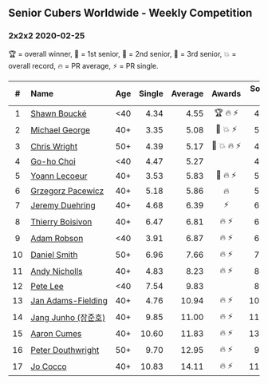 ## Senior Cubers Worldwide - Weekly Competition
### 2x2x2 2020-02-25

🏆 = overall winner, 🥇 = 1st senior, 🥈 = 2nd senior, 🥉 = 3rd senior, 💥 = overall record, 🔥 = PR average, ⚡ = PR single.

| # | Name | Age | Single | Average | Awards | Solve 1 | Solve 2 | Solve 3 | Solve 4 | Solve 5 | Video |
| :--: | :-- | :--: | --: | --: | :--: | --: | --: | --: | --: | --: | :-- |
| 1 | [<span style="white-space: nowrap">Shawn Boucké</span>](../../persons/shawn_boucke/222.md) | <40 | 4.34 | 4.55 | <span style="white-space: nowrap">🏆 🔥 ⚡</span> | 4.69 | 4.34 | 4.53 | 5.54 | 4.44 | [Link](https://www.facebook.com/events/2972213492840148/permalink/2975010722560425/) |
| 2 | [<span style="white-space: nowrap">Michael George</span>](../../persons/michael_george/222.md) | 40+ | 3.35 | 5.08 | <span style="white-space: nowrap">🥇 💥 ⚡</span> | 5.96 | 4.45 | 5.96 | 4.82 | 3.35 | [Link](https://www.facebook.com/events/2972213492840148/permalink/2972679519460212/) |
| 3 | [<span style="white-space: nowrap">Chris Wright</span>](../../persons/chris_wright/222.md) | 50+ | 4.39 | 5.17 | <span style="white-space: nowrap">🥈 💥 🔥 ⚡</span> | 4.64 | 5.08 | 6.41 | 5.80 | 4.39 | [Link](https://www.facebook.com/events/2972213492840148/permalink/2980258662035631/) |
| 4 | [<span style="white-space: nowrap">Go-ho Choi</span>](../../persons/go_ho_choi/222.md) | <40 | 4.47 | 5.27 |  | 4.47 | 5.15 | 6.62 | 6.03 | 4.63 | [Link](https://www.facebook.com/events/2972213492840148/permalink/2972760809452083/) |
| 5 | [<span style="white-space: nowrap">Yoann Lecoeur</span>](../../persons/yoann_lecoeur/222.md) | 40+ | 3.53 | 5.83 | <span style="white-space: nowrap">🥉 🔥 ⚡</span> | 5.09 | 5.57 | 6.84 | 8.38 | 3.53 | [Link](https://www.facebook.com/events/2972213492840148/permalink/2982133431848154/) |
| 6 | [<span style="white-space: nowrap">Grzegorz Pacewicz</span>](../../persons/grzegorz_pacewicz/222.md) | 40+ | 5.18 | 5.86 | 🔥 | 5.45 | 5.58 | 6.54 | 7.69 | 5.18 | [Link](https://www.facebook.com/events/2972213492840148/permalink/2983614901700007/) |
| 7 | [<span style="white-space: nowrap">Jeremy Duehring</span>](../../persons/jeremy_duehring/222.md) | 40+ | 4.68 | 6.39 | ⚡ | 6.36 | 4.68 | 6.50 | 6.32 | 7.71 | [Link](https://www.facebook.com/events/2972213492840148/permalink/2975847589143405/) |
| 8 | [<span style="white-space: nowrap">Thierry Boisivon</span>](../../persons/thierry_boisivon/222.md) | 40+ | 6.47 | 6.81 | <span style="white-space: nowrap">🔥 ⚡</span> | 6.58 | 6.55 | 8.43 | 7.31 | 6.47 | [Link](https://www.facebook.com/events/2972213492840148/permalink/2984510984943732/) |
| 9 | [<span style="white-space: nowrap">Adam Robson</span>](../../persons/adam_robson/222.md) | <40 | 3.91 | 6.87 | <span style="white-space: nowrap">🔥 ⚡</span> | 6.58 | 6.06 | 8.06 | 7.96 | 3.91 | [Link](https://www.facebook.com/events/2972213492840148/permalink/2979462932115204/) |
| 10 | [<span style="white-space: nowrap">Daniel Smith</span>](../../persons/daniel_smith/222.md) | 50+ | 6.96 | 7.66 | <span style="white-space: nowrap">🔥 ⚡</span> | 7.65 | 7.63 | 10.87 | 7.71 | 6.96 | [Link](https://www.facebook.com/events/2972213492840148/permalink/2974060309322133/) |
| 11 | [<span style="white-space: nowrap">Andy Nicholls</span>](../../persons/andy_nicholls/222.md) | 40+ | 4.83 | 8.23 | <span style="white-space: nowrap">🔥 ⚡</span> | 8.77 | 7.04 | 13.69 | 8.87 | 4.83 | [Link](https://www.facebook.com/events/2972213492840148/permalink/2980371598691004/) |
| 12 | [<span style="white-space: nowrap">Pete Lee</span>](../../persons/pete_lee/222.md) | <40 | 7.54 | 9.83 |  | 8.58 | 19.04 | 10.07 | 7.54 | 10.85 | [Link](https://www.facebook.com/events/2972213492840148/permalink/2982626551798842/) |
| 13 | [<span style="white-space: nowrap">Jan Adams-Fielding</span>](../../persons/jan_adams_fielding/222.md) | 40+ | 4.76 | 10.94 | <span style="white-space: nowrap">🔥 ⚡</span> | 10.89 | 9.73 | 13.52 | 12.20 | 4.76 | [Link](https://www.facebook.com/events/2972213492840148/permalink/2982607318467432/) |
| 14 | [<span style="white-space: nowrap">Jang Junho (장준호)</span>](../../persons/jang_junho/222.md) | 40+ | 9.85 | 11.00 | <span style="white-space: nowrap">🔥 ⚡</span> | 11.53 | 11.45 | 24.31 | 10.03 | 9.85 | [Link](https://www.facebook.com/events/2972213492840148/permalink/2986047558123408/) |
| 15 | [<span style="white-space: nowrap">Aaron Cumes</span>](../../persons/aaron_cumes/222.md) | 40+ | 10.60 | 11.83 | <span style="white-space: nowrap">🔥 ⚡</span> | 13.16 | 11.02 | DNF | 10.60 | 11.32 | [Link](https://www.facebook.com/events/2972213492840148/permalink/2981566378571526/) |
| 16 | [<span style="white-space: nowrap">Peter Douthwright</span>](../../persons/peter_douthwright/222.md) | 50+ | 9.70 | 12.95 | <span style="white-space: nowrap">🔥 ⚡</span> | 9.70 | 11.19 | 13.94 | 17.38 | 13.71 | [Link](https://www.facebook.com/events/2972213492840148/permalink/2976771159051048/) |
| 17 | [<span style="white-space: nowrap">Jo Cocco</span>](../../persons/jo_cocco/222.md) | 40+ | 10.83 | 14.11 | <span style="white-space: nowrap">🔥 ⚡</span> | 11.21 | 14.86 | 31.54 | 10.83 | 16.28 | [Link](https://www.facebook.com/events/2972213492840148/permalink/2981767918551372/) |

<!-- Global site tag (gtag.js) - Google Analytics -->
<script async src="https://www.googletagmanager.com/gtag/js?id=UA-86348435-3"></script>
<script>window.dataLayer = window.dataLayer || []; function gtag() {dataLayer.push(arguments);} gtag('js', new Date()); gtag('config', 'UA-86348435-3');</script>
